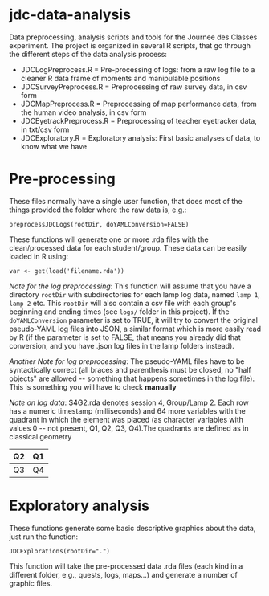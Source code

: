 jdc-data-analysis
=================

Data preprocessing, analysis scripts and tools for the Journee des Classes experiment. The project is organized in several R scripts, that go through the different steps of the data analysis process:

* JDCLogPreprocess.R = Pre-processing of logs: from a raw log file to a cleaner R data frame of moments and manipulable positions
* JDCSurveyPreprocess.R = Preprocessing of raw survey data, in csv form
* JDCMapPreprocess.R = Preprocessing of map performance data, from the human video analysis, in csv form
* JDCEyetrackPreprocess.R = Preprocessing of teacher eyetracker data, in txt/csv form
* JDCExploratory.R = Exploratory analysis: First basic analyses of data, to know what we have

# Pre-processing

These files normally have a single user function, that does most of the things provided the folder where the raw data is, e.g.:

```
preprocessJDCLogs(rootDir, doYAMLConversion=FALSE)
```

These functions will generate one or more .rda files with the clean/processed data for each student/group. These data can be easily loaded in R using:

```
var <- get(load('filename.rda'))
```
*Note for the log preprocessing*: This function will assume that you have a directory `rootDir` with subdirectories for each lamp log data, named `lamp 1`, `lamp 2` etc. This `rootDir` will also contain a csv file with each group's beginning and ending times (see `logs/` folder in this project). If the `doYAMLConversion` parameter is set to TRUE, it will try to convert the original pseudo-YAML log files into JSON, a similar format which is more easily read by R (if the parameter is set to FALSE, that means you already did that conversion, and you have .json log files in the lamp folders instead). 

*Another Note for log preprocessing*: The pseudo-YAML files have to be syntactically correct (all braces and parenthesis must be closed, no "half objects" are allowed -- something that happens sometimes in the log file). This is something you will have to check **manually**

*Note on log data*: S4G2.rda denotes session 4, Group/Lamp 2. Each row has a numeric timestamp (milliseconds) and 64 more variables with the quadrant in which the element was placed (as character variables with values 0 -- not present, Q1, Q2, Q3, Q4).The quadrants are defined as in classical geometry

| Q2  | Q1 |
| ------------- | ------------- |
| Q3  | Q4  |

# Exploratory analysis

These functions generate some basic descriptive graphics about the data, just run the function:

```
JDCExplorations(rootDir=".")
```

This function will take the pre-processed data .rda files (each kind in a different folder, e.g., quests, logs, maps...) and generate a number of graphic files.
